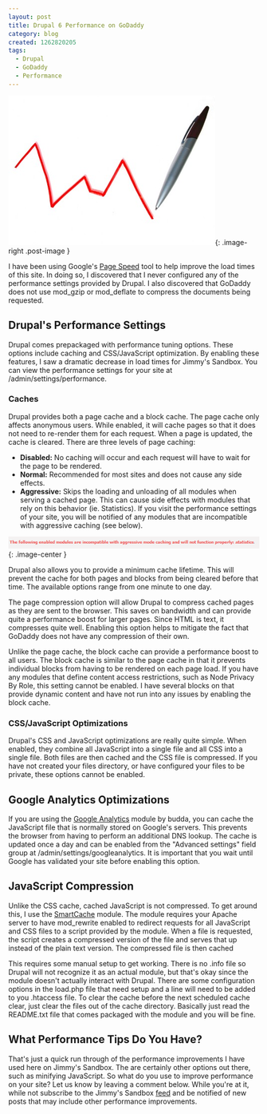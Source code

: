 ```yaml
---
layout: post
title: Drupal 6 Performance on GoDaddy
category: blog
created: 1262820205
tags:
  - Drupal
  - GoDaddy
  - Performance
---
```

![Going down](/img/blog/2010/01/goingdown.jpg){: .image-right .post-image }

I have been using Google's
[Page Speed](http://code.google.com/speed/page-speed/) tool to help improve the
load times of this site. In doing so, I discovered that I never configured any
of the performance settings provided by Drupal. I also discovered that GoDaddy
does not use mod_gzip or mod_deflate to compress the documents being requested.

<!--more-->

## Drupal's Performance Settings
Drupal comes prepackaged with performance tuning options. These options include
caching and CSS/JavaScript optimization. By enabling these features, I saw a
dramatic decrease in load times for Jimmy's Sandbox. You can view the
performance settings for your site at /admin/settings/performance.

### Caches
Drupal provides both a page cache and a block cache. The page cache only affects
anonymous users. While enabled, it will cache pages so that it does not need to
re-render them for each request. When a page is updated, the cache is cleared.
There are three levels of page caching:

* **Disabled:** No caching will occur and each request will have to wait for the
page to be rendered.
* **Normal:** Recommended for most sites and does not cause any side effects.
* **Aggressive:** Skips the loading and unloading of all modules when serving a
cached page. This can cause side effects with modules that rely on this behavior
(ie. Statistics). If you visit the performance settings of your site, you will
be notified of any modules that are incompatible with aggressive caching (see
below).

![Aggressive Cache Incompatibilities"](/img/blog/2010/01/aggressive-cache-incompat.png){: .image-center }

Drupal also allows you to provide a minimum cache lifetime. This will prevent
the cache for both pages and blocks from being cleared before that time. The
available options range from one minute to one day.

The page compression option will allow Drupal to compress cached pages as they
are sent to the browser. This saves on bandwidth and can provide quite a
performance boost for larger pages. Since HTML is text, it compresses quite
well. Enabling this option helps to mitigate the fact that GoDaddy does not have
any compression of their own.

Unlike the page cache, the block cache can provide a performance boost to all
users. The block cache is similar to the page cache in that it prevents
individual blocks from having to be rendered on each page load. If you have any
modules that define content access restrictions, such as Node Privacy By Role,
this setting cannot be enabled. I have several blocks on that provide dynamic
content and have not run into any issues by enabling the block cache.

### CSS/JavaScript Optimizations
Drupal's CSS and JavaScript optimizations are really quite simple. When enabled,
they combine all JavaScript into a single file and all CSS into a single file.
Both files are then cached and the CSS file is compressed. If you have not
created your files directory, or have configured your files to be private, these
options cannot be enabled.

## Google Analytics Optimizations
If you are using the
[Google Analytics](http://drupal.org/project/google_analytics) module by budda,
you can cache the JavaScript file that is normally stored on Google's servers.
This prevents the browser from having to perform an additional DNS lookup. The
cache is updated once a day and can be enabled from the "Advanced settings"
field group at /admin/settings/googleanalytics. It is important that you wait
until Google has validated your site before enabling this option.

## JavaScript Compression
Unlike the CSS cache, cached JavaScript is not compressed. To get around this, I
use the [SmartCache](http://drupal.org/project/smartcache) module. The module
requires your Apache server to have mod_rewrite enabled to redirect requests for
all JavaScript and CSS files to a script provided by the module. When a file is
requested, the script creates a compressed version of the file and serves that
up instead of the plain text version. The compressed file is then cached

This requires some manual setup to get working. There is no .info file so Drupal
will not recognize it as an actual module, but that's okay since the module
doesn't actually interact with Drupal. There are some configuration options in
the load.php file that need setup and a line will need to be added to you
.htaccess file. To clear the cache before the next scheduled cache clear, just
clear the files out of the cache directory. Basically just read the README.txt
file that comes packaged with the module and you will be fine.

## What Performance Tips Do You Have?
That's just a quick run through of the performance improvements I have used here
on Jimmy's Sandbox. The are certainly other options out there, such as minifying
JavaScript. So what do you use to improve performance on your site?  Let us know
by leaving a comment below. While you're at it, while not subscribe to the
Jimmy's Sandbox [feed](/blog/feed) and be notified of new posts that may include
other performance improvements.
